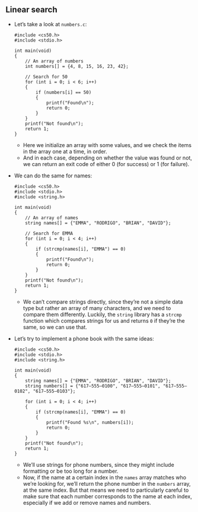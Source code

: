 
Linear search
-------------

*   Let’s take a look at `numbers.c`:
    
        #include <cs50.h>
        #include <stdio.h>
        
        int main(void)
        {
            // An array of numbers
            int numbers[] = {4, 8, 15, 16, 23, 42};
        
            // Search for 50
            for (int i = 0; i < 6; i++)
            {
                if (numbers[i] == 50)
                {
                    printf("Found\n");
                    return 0;
                }
            }
            printf("Not found\n");
            return 1;
        }
        
    
    *   Here we initialize an array with some values, and we check the items in the array one at a time, in order.
    *   And in each case, depending on whether the value was found or not, we can return an exit code of either 0 (for success) or 1 (for failure).
*   We can do the same for names:
    
        #include <cs50.h>
        #include <stdio.h>
        #include <string.h>
        
        int main(void)
        {
            // An array of names
            string names[] = {"EMMA", "RODRIGO", "BRIAN", "DAVID"};
        
            // Search for EMMA
            for (int i = 0; i < 4; i++)
            {
                if (strcmp(names[i], "EMMA") == 0)
                {
                    printf("Found\n");
                    return 0;
                }
            }
            printf("Not found\n");
            return 1;
        }
        
    
    *   We can’t compare strings directly, since they’re not a simple data type but rather an array of many characters, and we need to compare them differently. Luckily, the `string` library has a `strcmp` function which compares strings for us and returns `0` if they’re the same, so we can use that.
*   Let’s try to implement a phone book with the same ideas:
    
        #include <cs50.h>
        #include <stdio.h>
        #include <string.h>
        
        int main(void)
        {
            string names[] = {"EMMA", "RODRIGO", "BRIAN", "DAVID"};
            string numbers[] = {"617–555–0100", "617–555–0101", "617–555–0102", "617–555–0103"};
        
            for (int i = 0; i < 4; i++)
            {
                if (strcmp(names[i], "EMMA") == 0)
                {
                    printf("Found %s\n", numbers[i]);
                    return 0;
                }
            }
            printf("Not found\n");
            return 1;
        }
        
    
    *   We’ll use strings for phone numbers, since they might include formatting or be too long for a number.
    *   Now, if the name at a certain index in the `names` array matches who we’re looking for, we’ll return the phone number in the `numbers` array, at the same index. But that means we need to particularly careful to make sure that each number corresponds to the name at each index, especially if we add or remove names and numbers.
